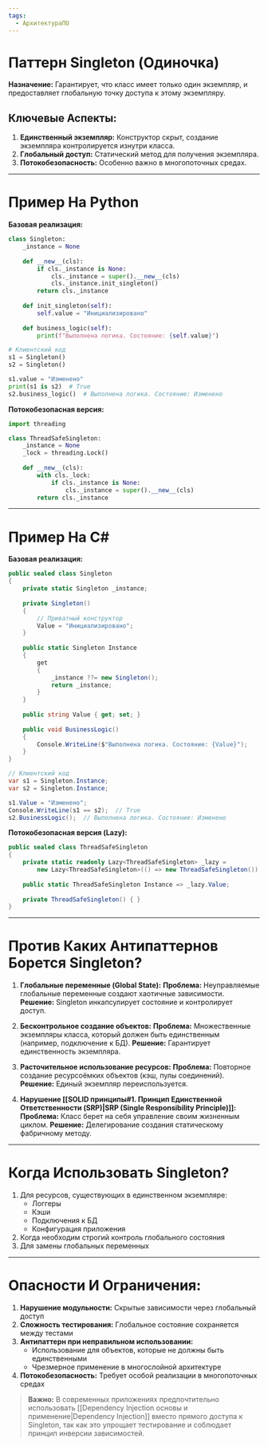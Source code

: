 ```yaml
---
tags:
  - АрхитектураПО
---
```


# Паттерн Singleton (Одиночка)
**Назначение:**
Гарантирует, что класс имеет только один экземпляр, и предоставляет глобальную точку доступа к этому экземпляру.

## Ключевые Аспекты:
1. **Единственный экземпляр:** Конструктор скрыт, создание экземпляра контролируется изнутри класса.
2. **Глобальный доступ:** Статический метод для получения экземпляра.
3. **Потокобезопасность:** Особенно важно в многопоточных средах.

---

# Пример На Python
**Базовая реализация:**
```python
class Singleton:
    _instance = None
    
    def __new__(cls):
        if cls._instance is None:
            cls._instance = super().__new__(cls)
            cls._instance.init_singleton()
        return cls._instance
    
    def init_singleton(self):
        self.value = "Инициализировано"
    
    def business_logic(self):
        print(f"Выполнена логика. Состояние: {self.value}")

# Клиентский код
s1 = Singleton()
s2 = Singleton()

s1.value = "Изменено"
print(s1 is s2)  # True
s2.business_logic()  # Выполнена логика. Состояние: Изменено
```

**Потокобезопасная версия:**
```python
import threading

class ThreadSafeSingleton:
    _instance = None
    _lock = threading.Lock()
    
    def __new__(cls):
        with cls._lock:
            if cls._instance is None:
                cls._instance = super().__new__(cls)
        return cls._instance
```

---

# Пример На C#
**Базовая реализация:**
```csharp
public sealed class Singleton
{
    private static Singleton _instance;
    
    private Singleton() 
    {
        // Приватный конструктор
        Value = "Инициализировано";
    }
    
    public static Singleton Instance
    {
        get
        {
            _instance ??= new Singleton();
            return _instance;
        }
    }
    
    public string Value { get; set; }
    
    public void BusinessLogic()
    {
        Console.WriteLine($"Выполнена логика. Состояние: {Value}");
    }
}

// Клиентский код
var s1 = Singleton.Instance;
var s2 = Singleton.Instance;

s1.Value = "Изменено";
Console.WriteLine(s1 == s2);  // True
s2.BusinessLogic();  // Выполнена логика. Состояние: Изменено
```

**Потокобезопасная версия (Lazy):**
```csharp
public sealed class ThreadSafeSingleton
{
    private static readonly Lazy<ThreadSafeSingleton> _lazy = 
        new Lazy<ThreadSafeSingleton>(() => new ThreadSafeSingleton());
    
    public static ThreadSafeSingleton Instance => _lazy.Value;
    
    private ThreadSafeSingleton() { }
}
```

---

# Против Каких Антипаттернов Борется Singleton?
1. **Глобальные переменные (Global State):**
   **Проблема:** Неуправляемые глобальные переменные создают хаотичные зависимости.
   **Решение:** Singleton инкапсулирует состояние и контролирует доступ.

2. **Бесконтрольное создание объектов:**
   **Проблема:** Множественные экземпляры класса, который должен быть единственным (например, подключение к БД).
   **Решение:** Гарантирует единственность экземпляра.

3. **Расточительное использование ресурсов:**
   **Проблема:** Повторное создание ресурсоёмких объектов (кэш, пулы соединений).
   **Решение:** Единый экземпляр переиспользуется.

4. **Нарушение [[SOLID принципы#**1. Принцип Единственной Ответственности (SRP)**|SRP (Single Responsibility Principle)]]:**
   **Проблема:** Класс берет на себя управление своим жизненным циклом.
   **Решение:** Делегирование создания статическому фабричному методу.

---

# Когда Использовать Singleton?
1. Для ресурсов, существующих в единственном экземпляре:
   - Логгеры
   - Кэши
   - Подключения к БД
   - Конфигурация приложения
2. Когда необходим строгий контроль глобального состояния
3. Для замены глобальных переменных

---

# Опасности И Ограничения:
1. **Нарушение модульности:** Скрытые зависимости через глобальный доступ
2. **Сложность тестирования:** Глобальное состояние сохраняется между тестами
3. **Антипаттерн при неправильном использовании:**
   - Использование для объектов, которые не должны быть единственными
   - Чрезмерное применение в многослойной архитектуре
4. **Потокобезопасность:** Требует особой реализации в многопоточных средах

> **Важно:** В современных приложениях предпочтительно использовать [[Dependency Injection основы и применение|Dependency Injection]] вместо прямого доступа к Singleton, так как это упрощает тестирование и соблюдает принцип инверсии зависимостей.